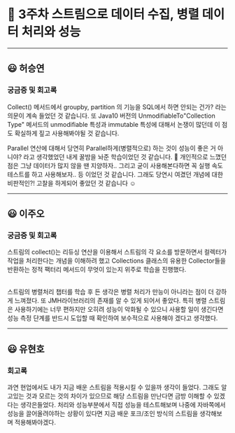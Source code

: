 # 🧐 3주차 스트림으로 데이터 수집, 병렬 데이터 처리와 성능

--- 

## 😃 허승연


### 궁금증 및 회고록


Collect() 메서드에서 groupby, partition 의 기능을 SQL에서 하면 안되는 건가? 라는 의문이 계속 들었던 것 같습니다.
또 Java10 버전의 UnmodifiableTo"Collection Type" 메서드의 unmodifiable 특성과 immutable 특성에 대해서 논쟁이 많던데
이 점도 확실하게 짚고 사용해봐야될 것 같습니다.

Parallel 연산에 대해서 당연히 Parallel하게(병렬적으로) 하는 것이 성능이 좋은 거 아니야? 라고 생각했었던 내게 꿀밤을 놔준 학습이었던 것 같습니다. 🤨
개인적으로 느꼈던 점은 그냥 데이터가 많지 않을 땐 지양하자..
그리고 굳이 사용해본다하면 꼭 실행 속도 테스트를 하고 사용해보자.. 등 이었던 것 같습니다. 그래도 당연시 여겼던 개념에 대한 비판적인?! 고찰을 하게되어 좋았던 것 같습니다 ☺️

---

## 😃 이주오


### 궁금증 및 회고록

스트림의 collect()는 리듀싱 연산을 이용해서 스트림의 각 요소를 방문하면서 컬렉터가 작업을 처리한다는 개념을 이해하려 했고
Collections 클래스의 유용한 Collector들을 반환하는 정적 팩터리 메서드이 무엇이 있는지 위주로 학습을 진행했다.


</br>
스트림의 병렬처리 챕터를 학습 후 든 생각은 병렬 처리가 만능이 아니라는 점이 더 강하게 느껴졌다. 
또 JMH라이브러리의 존재를 알 수 있게 되어서 좋았다. 특히 병렬 스트림은 사용하기에는 너무 편하지만 오히려 성능이 악화될 수 있으니 
사용할 일이 생긴다면 성능 측정 단계를 반드시 도입할 때 확인하여 보수적으로 사용해야 겠다고 생각했다.

---

## 😃 유현호

### 회고록
과연 현업에서도 내가 지금 배운 스트림을 적용시킬 수 있을까 생각이 들었다. 그래도 알고있는 것과 모르는 것의 차이가 있으므로
해당 스트림을 만난다면 금방 이해할 수 있겠다는 생각은들었다.
처리와 성능부분에서 직접 성능을 테스트해보며 나중에 자바쪽에서 성능을 끌어올려야하는 상황이 있다면 지금 배운
포크/조인 방식의 스트림을 생각해보며 적용해봐야겠다.